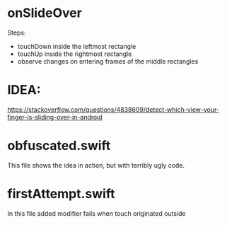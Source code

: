 # onSlideOver
 Steps:
 - touchDown inside the leftmost rectangle
 - touchUp inside the rightmost rectangle
 - observe changes on entering frames of the middle rectangles

# IDEA: 
https://stackoverflow.com/questions/4838609/detect-which-view-your-finger-is-sliding-over-in-android

# obfuscated.swift
This file shows the idea in action, but with terribly ugly code.

# firstAttempt.swift 
In this file added modifier fails when touch originated outside 
